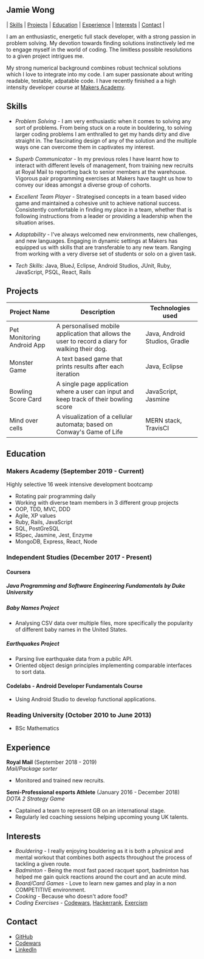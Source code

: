 ## Jamie Wong

| [Skills](#Skills) | [Projects](#Projects) | [Education](#Education) | [Experience](#Experience) | [Interests](#Interests) | [Contact](#Contacts) |

I am an enthusiastic, energetic full stack developer, with a strong passion in problem solving. My devotion towards finding solutions instinctively led me to engage myself in the world of coding. The limitless possible resolutions to a given project intrigues me.

My strong numerical background combines robust technical solutions which I love to integrate into my code. I am super passionate about writing readable, testable, adpatable code. I have recently finished a a high intensity developer course at [Makers Academy](https://makers.tech/).

## Skills

- *Problem Solving* - I am very enthusiastic when it comes to solving any sort of problems. From being stuck on a route in bouldering, to solving larger coding problems I am enthralled to get my hands dirty and dive straight in. The fascinating design of any of the solution and the multiple ways one can overcome them in captivates my interest.
- *Superb Communicator* - In my previous roles I have learnt how to interact with different levels of management, from training new recruits at Royal Mail to reporting back to senior members at the warehouse. Vigorous pair programming exercises at Makers have taught us how to convey our ideas amongst a diverse group of cohorts.
- *Excellent Team Player* - Strategised concepts in a team based video game and maintained a cohesive unit to achieve national success. Consistently comfortable in finding my place in a team, whether that is following instructions from a leader or providing a leadership when the situation arises.
- *Adaptability* - I've always welcomed new environments, new challenges, and new languages. Engaging in dynamic settings at Makers has equipped us with skills that are transferable to any new team. Ranging from working with a very diverse set of students or solo on a given task.

- *Tech Skills*: Java, BlueJ, Eclipse, Android Studios, JUnit, Ruby, JavaScript, PSQL, React, Rails

## Projects

| Project Name | Description | Technologies used |
|--------------|-------------|-------------------|
| Pet Monitoring Android App | A personalised mobile application that allows the user to record a diary for walking their dog. | Java, Android Studios, Gradle |
| Monster Game | A text based game that prints results after each iteration | Java, Eclipse |
| Bowling Score Card | A single page application where a user can input and keep track of their bowling score | JavaScript, Jasmine |
| Mind over cells | A visualization of a cellular automata; based on Conway's Game of Life | MERN stack, TravisCI |

## Education

### Makers Academy (September 2019 - Current)

Highly selective 16 week intensive development bootcamp

- Rotating pair programming daily
- Working with diverse team members in 3 different group projects
- OOP, TDD, MVC, DDD
- Agile, XP values
- Ruby, Rails, JavaScript
- SQL, PostGreSQL
- RSpec, Jasmine, Jest, Enzyme
- MongoDB, Express, React, Node

### Independent Studies (December 2017 - Present)

#### Coursera

##### Java Programming and Software Engineering Fundamentals by Duke University

##### Baby Names Project

- Analysing CSV data over multiple files, more specifically the popularity of different baby names in the United States.

##### Earthquakes Project

- Parsing live earthquake data from a public API.
- Oriented object design principles implementing comparable interfaces to sort data.

#### Codelabs - Android Developer Fundamentals Course

- Using Android Studio to develop functional applications.

### Reading University (October 2010 to June 2013)

 - BSc Mathematics

## Experience

**Royal Mail** (September 2018 -  2019)    
*Mail/Package sorter*

- Monitored and trained new recruits.

**Semi-Professional esports Athlete** (January 2016 - December 2018)   
*DOTA 2 Strategy Game*

- Captained a team to represent GB on an international stage.
- Regularly led coaching sessions helping upcoming young UK talents.

## Interests

 - *Bouldering* - I really enjoying bouldering as it is both a physical and mental workout that combines both aspects throughout the process of tackling a given route.
 - *Badminton* - Being the most fast paced racquet sport, badminton has helped me gain quick reactions around the court and an acute mind.
 - *Board/Card Games* - Love to learn new games and play in a non COMPETITIVE environment.
 - *Cooking* - Because who doesn't adore food?
 - *Coding Exercises* - [Codewars](https://www.codewars.com/kata/the-observed-pin/ruby), [Hackerrank](https://www.hackerrank.com/), [Exercism](https://exercism.io/my/tracks/ruby)

## Contact

- [GitHub](https://github.com/Jamie95187)
- [Codewars](https://www.codewars.com/users/jamiewong95187)
- [LinkedIn](https://www.linkedin.com/in/jamie-wong-1509911a2/)

